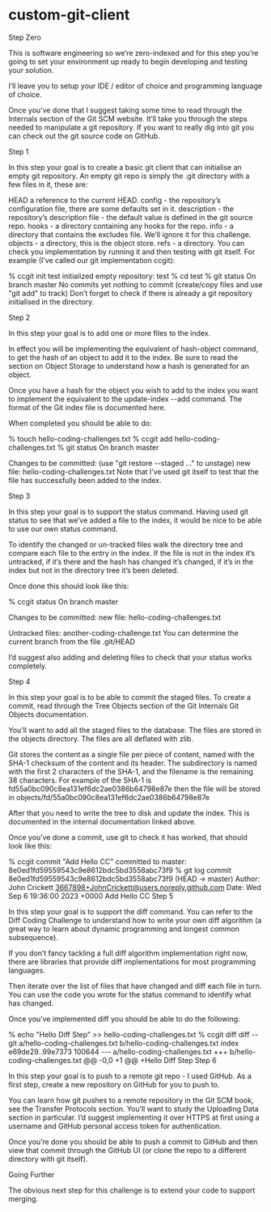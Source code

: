 # custom-git-client

Step Zero

This is software engineering so we’re zero-indexed and for this step you’re going to set your environment up ready to begin developing and testing your solution.

I’ll leave you to setup your IDE / editor of choice and programming language of choice.

Once you’ve done that I suggest taking some time to read through the Internals section of the Git SCM website. It’ll take you through the steps needed to manipulate a git repository. If you want to really dig into git you can check out the git source code on GitHub.

Step 1

In this step your goal is to create a basic git client that can initialise an empty git repository. An empty git repo is simply the .git directory with a few files in it, these are:

HEAD a reference to the current HEAD.
config - the repository’s configuration file, there are some defaults set in it.
description - the repository’s description file - the default value is defined in the git source repo.
hooks - a directory containing any hooks for the repo.
info - a directory that contains the excludes file. We’ll ignore it for this challenge.
objects - a directory, this is the object store.
refs - a directory.
You can check you implementation by running it and then testing with git itself. For example (I’ve called our git implementation ccgit):

% ccgit init test
initialized empty repository: test
% cd test
% git status
On branch master No commits yet nothing to commit (create/copy files and use "git add" to track)
Don’t forget to check if there is already a git repository initialised in the directory.

Step 2

In this step your goal is to add one or more files to the index.

In effect you will be implementing the equivalent of hash-object command, to get the hash of an object to add it to the index. Be sure to read the section on Object Storage to understand how a hash is generated for an object.

Once you have a hash for the object you wish to add to the index you want to implement the equivalent to the update-index --add command. The format of the Git index file is documented here.

When completed you should be able to do:

% touch hello-coding-challenges.txt
% ccgit add hello-coding-challenges.txt
% git status
On branch master

Changes to be committed:
(use "git restore --staged <file>..." to unstage)
	new file:   hello-coding-challenges.txt
Note that I’ve used git itself to test that the file has successfully been added to the index.

Step 3

In this step your goal is to support the status command. Having used git status to see that we’ve added a file to the index, it would be nice to be able to use our own status command.

To identify the changed or un-tracked files walk the directory tree and compare each file to the entry in the index. If the file is not in the index it’s untracked, if it’s there and the hash has changed it’s changed, if it’s in the index but not in the directory tree it’s been deleted.

Once done this should look like this:

% ccgit status
On branch master

Changes to be committed:
	new file:   hello-coding-challenges.txt

Untracked files:
	another-coding-challenge.txt
You can determine the current branch from the file .git/HEAD

I’d suggest also adding and deleting files to check that your status works completely.

Step 4

In this step your goal is to be able to commit the staged files. To create a commit, read through the Tree Objects section of the Git Internals Git Objects documentation.

You’ll want to add all the staged files to the database. The files are stored in the objects directory. The files are all deflated with zlib.

Git stores the content as a single file per piece of content, named with the SHA-1 checksum of the content and its header. The subdirectory is named with the first 2 characters of the SHA-1, and the filename is the remaining 38 characters. For example of the SHA-1 is fd55a0bc090c8ea131ef6dc2ae0386b64798e87e then the file will be stored in objects/fd/55a0bc090c8ea131ef6dc2ae0386b64798e87e

After that you need to write the tree to disk and update the index. This is documented in the internal documentation linked above.

Once you’ve done a commit, use git to check it has worked, that should look like this:

% ccgit commit "Add Hello CC"
committed to master: 8e0ed1fd59559543c9e8612bdc5bd3558abc73f9
% git log
commit 8e0ed1fd59559543c9e8612bdc5bd3558abc73f9 (HEAD -> master)
Author: John Crickett [3667898+JohnCrickett@users.noreply.github.com](<mailto:3667898+JohnCrickett@users.noreply.github.com>)
Date:   Wed Sep 6 19:36:00 2023 +0000 
	Add Hello CC
Step 5

In this step your goal is to support the diff command. You can refer to the Diff Coding Challenge to understand how to write your own diff algorithm (a great way to learn about dynamic programming and longest common subsequence).

If you don’t fancy tackling a full diff algorithm implementation right now, there are libraries that provide diff implementations for most programming languages.

Then iterate over the list of files that have changed and diff each file in turn. You can use the code you wrote for the status command to identify what has changed.

Once you’ve implemented diff you should be able to do the following:

% echo "Hello Diff Step" >> hello-coding-challenges.txt
% ccgit diff
diff --git a/hello-coding-challenges.txt b/hello-coding-challenges.txt
index e69de29..99e7373 100644
--- a/hello-coding-challenges.txt
+++ b/hello-coding-challenges.txt
@@ -0,0 +1 @@
+Hello Diff Step
Step 6

In this step your goal is to push to a remote git repo - I used GitHub. As a first step, create a new repository on GitHub for you to push to.

You can learn how git pushes to a remote repository in the Git SCM book, see the Transfer Protocols section. You’ll want to study the Uploading Data section in particular. I’d suggest implementing it over HTTPS at first using a username and GitHub personal access token for authentication.

Once you’re done you should be able to push a commit to GitHub and then view that commit through the GitHub UI (or clone the repo to a different directory with git itself).

Going Further

The obvious next step for this challenge is to extend your code to support merging.
